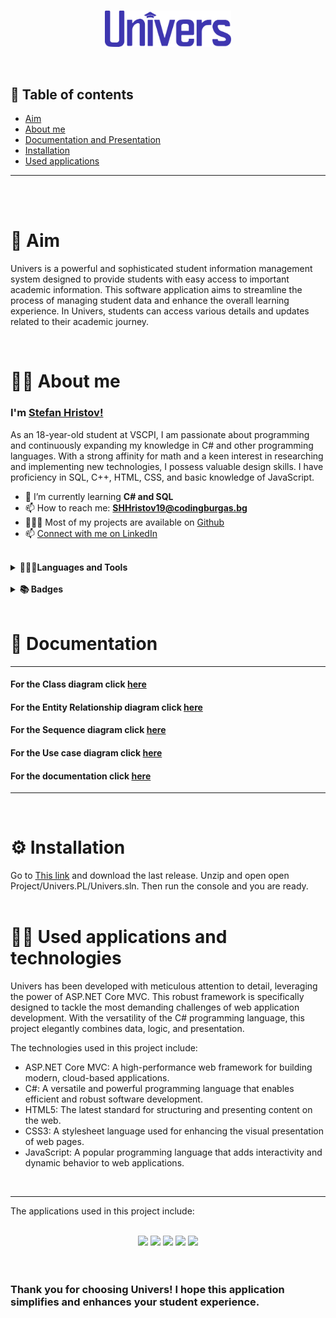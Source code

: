  <br>
<p align="center">
  <img src="https://raw.githubusercontent.com/codingburgas/2223-otj-11-project-repo-csharp-SHHristov19/main/Project/Univers.PL/wwwroot/images/Logo1.svg?token=GHSAT0AAAAAACDHFOLDT344ITCD5GGNOE4YZDULO4Q" style="width:40%;"></p><br>

## 📄 Table of contents
 
+ [Aim](#aim)
+ [About me](#aboutME)
+ [Documentation and Presentation](#documents)
+ [Installation](#install)
+ [Used applications](#usedPrograms)
---
<br><br>
# 🎯 Aim <a name = "aim"></a>

<p>Univers is a powerful and sophisticated student information management system designed to provide students with easy access to important academic information. This software application aims to streamline the process of managing student data and enhance the overall learning experience. In Univers, students can access various details and updates related to their academic journey.</p> 


<br>

# 🙋‍♂️ About me <a name = "aboutME"></a>

### I'm [Stefan Hristov!](https://github.com/SHHristov19/)

As an 18-year-old student at VSCPI, I am passionate about programming and continuously expanding my knowledge in C# and other programming languages. With a strong affinity for math and a keen interest in researching and implementing new technologies, I possess valuable design skills. I have proficiency in SQL, C++, HTML, CSS, and basic knowledge of JavaScript.

- 🌱 I’m currently learning <b>C# and SQL</b>
- 📫 How to reach me: **SHHristov19@codingburgas.bg**
- 👨🏻‍💻 Most of my projects are available on [Github](https://github.com/SHHristov19?tab=repositories)
- 📫 [Connect with me on LinkedIn](https://www.linkedin.com/in/stefan-hristov-768034230/)

<br> 

<details>	
  <summary><b>👨🏻‍💻Languages and Tools</b></summary>
<p>
<img src="https://img.shields.io/badge/C%2B%2B-00599C?style=for-the-badge&logo=c%2B%2B&logoColor=white">
<img src="https://img.shields.io/badge/CSS3-1572B6?style=for-the-badge&logo=css3&logoColor=white">
<img src="https://img.shields.io/badge/HTML5-E34F26?style=for-the-badge&logo=html5&logoColor=white">
<img src="https://img.shields.io/badge/JavaScript-323330?style=for-the-badge&logo=javascript&logoColor=F7DF1E">
<img src="https://img.shields.io/badge/Python-FFD43B?style=for-the-badge&logo=python&logoColor=blue">
<img src="https://img.shields.io/badge/Microsoft_Excel-217346?style=for-the-badge&logo=microsoft-excel&logoColor=white">
<img src="https://img.shields.io/badge/Microsoft_PowerPoint-B7472A?style=for-the-badge&logo=microsoft-powerpoint&logoColor=white">
<img src="https://img.shields.io/badge/Microsoft_Word-2B579A?style=for-the-badge&logo=microsoft-word&logoColor=white">
<img src="https://img.shields.io/badge/Visual_Studio-5C2D91?style=for-the-badge&logo=visual%20studio&logoColor=white">
<img src="https://img.shields.io/badge/Visual_Studio_Code-0078D4?style=for-the-badge&logo=visual%20studio%20code&logoColor=white">
<img src="https://img.shields.io/badge/PyCharm-000000.svg?&style=for-the-badge&logo=PyCharm&logoColor=white">
<img src="https://img.shields.io/badge/Microsoft_Teams-6264A7?style=for-the-badge&logo=microsoft-teams&logoColor=white">
<img src="https://img.shields.io/badge/GitHub-100000?style=for-the-badge&logo=github&logoColor=white">
<img src="https://img.shields.io/badge/Adobe%20Photoshop-31A8FF?style=for-the-badge&logo=Adobe%20Photoshop&logoColor=black">
<img src="https://img.shields.io/badge/Adobe%20Illustrator-FF9A00?style=for-the-badge&logo=adobe%20illustrator&logoColor=white">
<img src="https://img.shields.io/badge/blender-%23F5792A.svg?style=for-the-badge&logo=blender&logoColor=white">
<img src="https://img.shields.io/badge/Figma-F24E1E?style=for-the-badge&logo=figma&logoColor=white">
<img src="https://img.shields.io/badge/Krita-203759?style=for-the-badge&logo=krita&logoColor=EEF37B">
<img src="https://img.shields.io/badge/Microsoft%20SQL%20Server-CC2927?style=for-the-badge&logo=microsoft%20sql%20server&logoColor=white">
  </p>
  </details>
  <br>
<details>	
  <summary><b>📚 Badges</b></summary>

[![Adobe Certified Associate in Visual Design Using Adobe Photoshop](https://images.credly.com/size/110x110/images/2c8b79bf-337f-4356-b777-090d9060e089/Photoshop_Badge.png)](https://www.credly.com/badges/f1c40a45-6444-400a-a6af-49905d3c2140 "Adobe Photoshop")
[![MTA: Introduction to Programming Using HTML and CSS - Certified 2021](https://images.credly.com/size/110x110/images/241488f4-9110-41aa-804e-51a8f8ba430d/MTA-Introduction_to_Programming_Using_HTML_and_CSS-600x600.png)](https://www.credly.com/badges/4d7475f3-6f90-40c1-b503-dbac3ec44651 "MTA: Introduction to Programming Using HTML and CSS - Certified 2021")
[![MTA: Introduction to Programming Using JavaScript - Certified 2021](https://images.credly.com/size/110x110/images/16840ea3-5c9a-4599-853e-7e15bac7748e/MTA-Introduction_to_Programming_Using_JavaScript-600x600.png)](https://www.credly.com/badges/c00766c1-6e02-4687-b1ab-a7f5d9714ced "MTA: Introduction to Programming Using JavaScript - Certified 2021")
[![Microsoft Excel (Office 2016)](https://images.credly.com/size/110x110/images/d0790dc7-5127-4262-a492-1b60030b0114/MOS_Excel.png)](https://www.credly.com/badges/036d5d5f-54cc-46de-8f18-d4586c5ba0ce "Microsoft Excel (Office 2016)")
[![Microsoft Word (Office 2016)](https://images.credly.com/size/110x110/images/fd092703-61db-4e9f-9c7c-2211d44ca87d/MOS_Word.png)](https://www.credly.com/badges/30095164-b430-4956-a2bb-2ce0f0b2cc46 "Microsoft Word (Office 2016)")
[![Adobe Certified Professional in Visual Design Using Adobe Photoshop](https://images.credly.com/size/110x110/images/690784d7-b971-4693-b6ea-7dc990f65544/Adobe_Certified_Professional_Adobe_Photoshop_digital_badge.png)](https://www.credly.com/badges/96c9e723-260a-4a25-a4db-4f55a0378975/public_url)
[![Adobe Certified Professional in Graphic Design & Illustration Using Adobe Illustrator](https://images.credly.com/size/110x110/images/5155ed69-ad73-45e3-831b-60507ddeb1ad/Adobe_Certified_Professional_Adobe_Illustrator_digital_badge.png)](https://www.credly.com/badges/b0a91f42-2269-4333-9de8-30edceade1f6/public_url)
[![Adobe Certified Professional in Digital Video Using Adobe Premiere Pro](https://images.credly.com/size/110x110/images/487b0a79-e99b-43ce-a7d8-28a76d5aa2d8/Adobe_Certified_Professional_Adobe_Premiere_Pro_digital_badge.png)](https://www.credly.com/badges/2c9968c7-1653-494c-9298-31587af9b494/public_url)
[![Adobe Certified Professional in Visual Design](https://images.credly.com/size/110x110/images/19d96e55-f15c-44d9-9568-43f83505bd5b/Adobe_Certified_Professional_Visual_Design_digital_badge.png)](https://www.credly.com/badges/b64eba49-2a5d-4a22-8260-52c0f0191fa5/public_url)
[![Adobe Certified Professional in Video Design](https://images.credly.com/size/110x110/images/2753898c-fa5b-4058-9366-a3ce365d5845/Adobe_Certified_Professional_Video_Design_digital_badge.png)](https://www.credly.com/badges/ac71d8db-7661-416b-9e2a-08fdafa9d467/public_url)
 </details>
<br>

# 📝 Documentation <a name = "documents"></a>
--- 
#### For the Class diagram click [here](https://lucid.app/folder/invitations/accept/inv_0f645262-32bb-4535-8ce5-1dfa9abae81c)
#### For the Entity Relationship diagram click [here](https://lucid.app/folder/invitations/accept/inv_76cb6f97-671b-43a3-9918-ee64e554f3c2)
#### For the Sequence diagram click [here](https://lucid.app/folder/invitations/accept/inv_b8f9338e-11ad-47fb-b176-7681d8bcc1c1)
#### For the Use case diagram click [here](https://lucid.app/folder/invitations/accept/inv_32f988a0-31c8-472c-b544-c5b75191363d)
#### For the documentation click [here](https://codingburgas-my.sharepoint.com/:f:/g/personal/shhristov19_codingburgas_bg/EofreJtvGx5FjP_vR8fb7joBVG1bG3KJK_EvHTF7SGo3DA?e=0LjrYt)
---

<br>

# ⚙️ Installation <a name = "install"></a>

Go to [This link](https://github.com/codingburgas/2223-otj-11-project-repo-csharp-SHHristov19/archive/refs/heads/main.zip) and download the last release.
Unzip and open open Project/Univers.PL/Univers.sln. Then run the console and you are ready.<br><br>
 
# 👨‍💻 Used applications and technologies <a name = "usedPrograms"></a>
<p>Univers has been developed with meticulous attention to detail, leveraging the power of ASP.NET Core MVC. This robust framework is specifically designed to tackle the most demanding challenges of web application development. With the versatility of the C# programming language, this project elegantly combines data, logic, and presentation.

The technologies used in this project include:

- ASP.NET Core MVC: A high-performance web framework for building modern, cloud-based applications.
- C#: A versatile and powerful programming language that enables efficient and robust software development.
- HTML5: The latest standard for structuring and presenting content on the web.
- CSS3: A stylesheet language used for enhancing the visual presentation of web pages.
- JavaScript: A popular programming language that adds interactivity and dynamic behavior to web applications.
</p>
<br>

--- 

The applications used in this project include:
<br><br>
<div align = "center">
  <img src = "https://img.shields.io/badge/Visual_Studio-5C2D91?style=for-the-badge&logo=visual%20studio&logoColor=white">
  <img src = "https://img.shields.io/badge/GitHub-100000?style=for-the-badge&logo=github&logoColor=white">
  <img src="https://img.shields.io/badge/Microsoft_PowerPoint-B7472A?style=for-the-badge&logo=microsoft-powerpoint&logoColor=white">
  <img src="https://img.shields.io/static/v1?style=for-the-badge&message=Microsoft+Excel&color=217346&logo=Microsoft+Excel&logoColor=FFFFFF&label">
  <img src="https://img.shields.io/badge/Microsoft_Word-2B579A?style=for-the-badge&logo=microsoft-word&logoColor=white">
</div>
<br><br>

### Thank you for choosing Univers! I hope this application simplifies and enhances your student experience.

